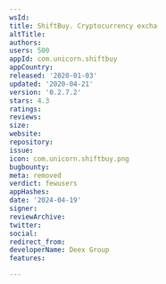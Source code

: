 ```yaml
---
wsId: 
title: ShiftBuy. Cryptocurrency excha
altTitle: 
authors: 
users: 500
appId: com.unicorn.shiftbuy
appCountry: 
released: '2020-01-03'
updated: '2020-04-21'
version: '0.2.7.2'
stars: 4.3
ratings: 
reviews: 
size: 
website: 
repository: 
issue: 
icon: com.unicorn.shiftbuy.png
bugbounty: 
meta: removed
verdict: fewusers
appHashes: 
date: '2024-04-19'
signer: 
reviewArchive: 
twitter: 
social: 
redirect_from: 
developerName: Deex Group
features: 

---
```



